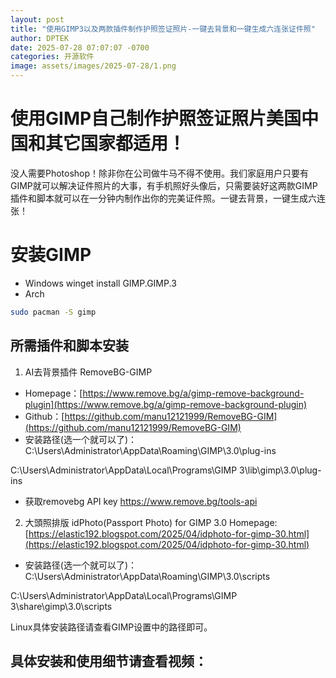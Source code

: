 ```yaml
---
layout: post
title: "使用GIMP3以及两款插件制作护照签证照片-一键去背景和一键生成六连张证件照"
author: DPTEK
date: 2025-07-28 07:07:07 -0700
categories: 开源软件
image: assets/images/2025-07-28/1.png
---
```


# 使用GIMP自己制作护照签证照片美国中国和其它国家都适用！

没人需要Photoshop！除非你在公司做牛马不得不使用。我们家庭用户只要有GIMP就可以解决证件照片的大事，有手机照好头像后，只需要装好这两款GIMP插件和脚本就可以在一分钟内制作出你的完美证件照。一键去背景，一键生成六连张！

# 安装GIMP
* Windows
winget install  GIMP.GIMP.3
* Arch

```bash
sudo pacman -S gimp
```

## 所需插件和脚本安装

1. AI去背景插件 RemoveBG-GIMP
* Homepage：[https://www.remove.bg/a/gimp-remove-background-plugin](https://www.remove.bg/a/gimp-remove-background-plugin)
* Github：[https://github.com/manu12121999/RemoveBG-GIM](https://github.com/manu12121999/RemoveBG-GIM)
* 安装路径(选一个就可以了)：
C:\Users\Administrator\AppData\Roaming\GIMP\3.0\plug-ins

C:\Users\Administrator\AppData\Local\Programs\GIMP 3\lib\gimp\3.0\plug-ins
* 获取removebg API key
https://www.remove.bg/tools-api

2. 大頭照排版 idPhoto(Passport Photo) for GIMP 3.0 
Homepage: [https://elastic192.blogspot.com/2025/04/idphoto-for-gimp-30.html](https://elastic192.blogspot.com/2025/04/idphoto-for-gimp-30.html)
* 安装路径(选一个就可以了)：
C:\Users\Administrator\AppData\Roaming\GIMP\3.0\scripts

C:\Users\Administrator\AppData\Local\Programs\GIMP 3\share\gimp\3.0\scripts

Linux具体安装路径请查看GIMP设置中的路径即可。

## 具体安装和使用细节请查看视频：

